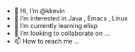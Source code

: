 - 👋 Hi, I’m @kkevin
- 👀 I’m interested in Java , Emacs , Linux
- 🌱 I’m currently learning elisp
- 💞️ I’m looking to collaborate on ...
- 📫 How to reach me ...

<!---
tinykkevin/tinykkevin is a ✨ special ✨ repository because its `README.md` (this file) appears on your GitHub profile.
You can click the Preview link to take a look at your changes.
--->

